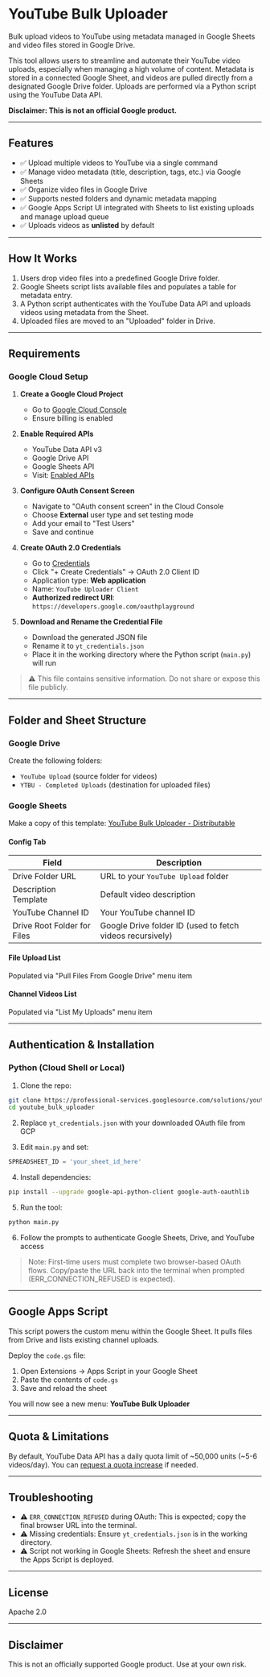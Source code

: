 <!--
Copyright 2024 Google LLC

Licensed under the Apache License, Version 2.0 (the "License");
you may not use this file except in compliance with the License.
You may obtain a copy of the License at

      https://www.apache.org/licenses/LICENSE-2.0

Unless required by applicable law or agreed to in writing, software
distributed under the License is distributed on an "AS IS" BASIS,
WITHOUT WARRANTIES OR CONDITIONS OF ANY KIND, either express or implied.
See the License for the specific language governing permissions and
limitations under the License.
-->

# YouTube Bulk Uploader

Bulk upload videos to YouTube using metadata managed in Google Sheets and video files stored in Google Drive.

This tool allows users to streamline and automate their YouTube video uploads, especially when managing a high volume of content. Metadata is stored in a connected Google Sheet, and videos are pulled directly from a designated Google Drive folder. Uploads are performed via a Python script using the YouTube Data API.

**Disclaimer: This is not an official Google product.**

---

## Features

- ✅ Upload multiple videos to YouTube via a single command
- ✅ Manage video metadata (title, description, tags, etc.) via Google Sheets
- ✅ Organize video files in Google Drive
- ✅ Supports nested folders and dynamic metadata mapping
- ✅ Google Apps Script UI integrated with Sheets to list existing uploads and manage upload queue
- ✅ Uploads videos as **unlisted** by default

---

## How It Works

1. Users drop video files into a predefined Google Drive folder.
2. Google Sheets script lists available files and populates a table for metadata entry.
3. A Python script authenticates with the YouTube Data API and uploads videos using metadata from the Sheet.
4. Uploaded files are moved to an "Uploaded" folder in Drive.

---

## Requirements

### Google Cloud Setup

1. **Create a Google Cloud Project**
   - Go to [Google Cloud Console](https://console.cloud.google.com/)
   - Ensure billing is enabled

2. **Enable Required APIs**
   - YouTube Data API v3
   - Google Drive API
   - Google Sheets API
   - Visit: [Enabled APIs](https://console.developers.google.com/apis/enabled)

3. **Configure OAuth Consent Screen**
   - Navigate to "OAuth consent screen" in the Cloud Console
   - Choose **External** user type and set testing mode
   - Add your email to "Test Users"
   - Save and continue

4. **Create OAuth 2.0 Credentials**
   - Go to [Credentials](https://console.developers.google.com/apis/credentials)
   - Click "+ Create Credentials" → OAuth 2.0 Client ID
   - Application type: **Web application**
   - Name: `YouTube Uploader Client`
   - **Authorized redirect URI**: `https://developers.google.com/oauthplayground`

5. **Download and Rename the Credential File**
   - Download the generated JSON file
   - Rename it to `yt_credentials.json`
   - Place it in the working directory where the Python script (`main.py`) will run

> ⚠️ This file contains sensitive information. Do not share or expose this file publicly.

---

## Folder and Sheet Structure

### Google Drive

Create the following folders:

- `YouTube Upload` (source folder for videos)
- `YTBU - Completed Uploads` (destination for uploaded files)

### Google Sheets

Make a copy of this template: [YouTube Bulk Uploader - Distributable](https://docs.google.com/spreadsheets/d/1umnbFUu87ae1_mL4fzmKaYPEfwI2r5k1HUQ7dX1UNwo/edit)

#### Config Tab

| Field                        | Description                                                      |
|-----------------------------|------------------------------------------------------------------|
| Drive Folder URL            | URL to your `YouTube Upload` folder                              |
| Description Template        | Default video description                                         |
| YouTube Channel ID          | Your YouTube channel ID                                           |
| Drive Root Folder for Files | Google Drive folder ID (used to fetch videos recursively)         |

#### File Upload List
Populated via "Pull Files From Google Drive" menu item

#### Channel Videos List
Populated via "List My Uploads" menu item

---

## Authentication & Installation

### Python (Cloud Shell or Local)

1. Clone the repo:
```bash
git clone https://professional-services.googlesource.com/solutions/youtube_bulk_uploader
cd youtube_bulk_uploader
```

2. Replace `yt_credentials.json` with your downloaded OAuth file from GCP

3. Edit `main.py` and set:
```python
SPREADSHEET_ID = 'your_sheet_id_here'
```

4. Install dependencies:
```bash
pip install --upgrade google-api-python-client google-auth-oauthlib
```

5. Run the tool:
```bash
python main.py
```

6. Follow the prompts to authenticate Google Sheets, Drive, and YouTube access

> Note: First-time users must complete two browser-based OAuth flows. Copy/paste the URL back into the terminal when prompted (ERR_CONNECTION_REFUSED is expected).

---

## Google Apps Script

This script powers the custom menu within the Google Sheet. It pulls files from Drive and lists existing channel uploads.

Deploy the `code.gs` file:
1. Open Extensions → Apps Script in your Google Sheet
2. Paste the contents of `code.gs`
3. Save and reload the sheet

You will now see a new menu: **YouTube Bulk Uploader**

---

## Quota & Limitations

By default, YouTube Data API has a daily quota limit of ~50,000 units (~5-6 videos/day). You can [request a quota increase](https://developers.google.com/youtube/v3/determine_quota_cost) if needed.

---

## Troubleshooting

- ⚠️ `ERR_CONNECTION_REFUSED` during OAuth: This is expected; copy the final browser URL into the terminal.
- ⚠️ Missing credentials: Ensure `yt_credentials.json` is in the working directory.
- ⚠️ Script not working in Google Sheets: Refresh the sheet and ensure the Apps Script is deployed.

---

## License

Apache 2.0

---

## Disclaimer

This is not an officially supported Google product. Use at your own risk.